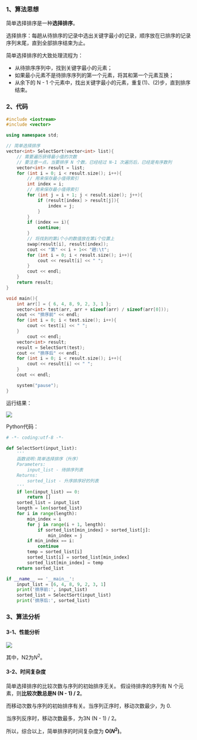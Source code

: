### 1、算法思想
简单选择排序是一种**选择排序**。

选择排序：每趟从待排序的记录中选出关键字最小的记录，顺序放在已排序的记录序列末尾，直到全部排序结束为止。

简单选择排序的大致处理流程为：

- 从待排序序列中，找到关键字最小的元素；
- 如果最小元素不是待排序序列的第一个元素，将其和第一个元素互换；
- 从余下的 N - 1 个元素中，找出关键字最小的元素，重复(1)、(2)步，直到排序结束。

### 2、代码

```c++
#include <iostream>
#include <vector>

using namespace std;

// 简单选择排序
vector<int> SelectSort(vector<int> list){
	// 需要遍历获得最小值的次数
	// 要注意一点，当要排序 N 个数，已经经过 N-1 次遍历后，已经是有序数列
	vector<int> result = list;
	for (int i = 0; i < result.size(); i++){
		// 用来保存最小值得索引
		int index = i;
		// 用来保存最小值得索引
		for (int j = i + 1; j < result.size(); j++){
			if (result[index] > result[j]){
				index = j;
			}
		}
		if (index == i){
			continue;
		}
		// 将找到的第i个小的数值放在第i个位置上
		swap(result[i], result[index]);
		cout << "第" << i + 1<< "趟:\t";
		for (int i = 0; i < result.size(); i++){
			cout << result[i] << " ";
		}
		cout << endl;
	}
	return result;
}

void main(){
	int arr[] = { 6, 4, 8, 9, 2, 3, 1 };
	vector<int> test(arr, arr + sizeof(arr) / sizeof(arr[0]));
	cout << "排序前" << endl;
	for (int i = 0; i < test.size(); i++){
		cout << test[i] << " ";
	}
		cout << endl;
	vector<int> result;
	result = SelectSort(test);
	cout << "排序后" << endl;
	for (int i = 0; i < result.size(); i++){
		cout << result[i] << " ";
	}
	cout << endl;

	system("pause");
}
```

运行结果：

![](https://blog-1258986886.cos.ap-beijing.myqcloud.com/%E6%8E%92%E5%BA%8F/6-11.png)

Python代码：

```python
# -*- coding:utf-8 -*-

def SelectSort(input_list):
	'''
	函数说明:简单选择排序（升序）
	Parameters:
		input_list - 待排序列表
	Returns:
		sorted_list - 升序排序好的列表
	'''	
	if len(input_list) == 0:
		return []
	sorted_list = input_list
	length = len(sorted_list)
	for i in range(length):
		min_index = i
		for j in range(i + 1, length):
			if sorted_list[min_index] > sorted_list[j]:
				min_index = j
		if min_index == i:
			continue
		temp = sorted_list[i]
		sorted_list[i] = sorted_list[min_index]
		sorted_list[min_index] = temp
	return sorted_list

if __name__ == '__main__':
	input_list = [6, 4, 8, 9, 2, 3, 1]
	print('排序前:', input_list)
	sorted_list = SelectSort(input_list)
	print('排序后:', sorted_list)
```

### 3、算法分析

#### 3-1、性能分析

![](https://blog-1258986886.cos.ap-beijing.myqcloud.com/%E6%8E%92%E5%BA%8F/6-12.png)

其中，N2为$N^2$。

#### 3-2、时间复杂度

简单选择排序的比较次数与序列的初始排序无关。 假设待排序的序列有 N 个元素，则**比较次数总是N (N - 1) / 2**。

而移动次数与序列的初始排序有关。当序列正序时，移动次数最少，为 0.

当序列反序时，移动次数最多，为3N (N - 1) /  2。

所以，综合以上，简单排序的时间复杂度为 **O($N^2$)**。
